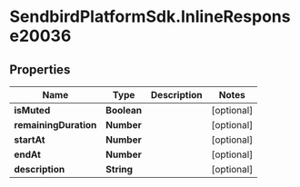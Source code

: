 # SendbirdPlatformSdk.InlineResponse20036

## Properties

Name | Type | Description | Notes
------------ | ------------- | ------------- | -------------
**isMuted** | **Boolean** |  | [optional] 
**remainingDuration** | **Number** |  | [optional] 
**startAt** | **Number** |  | [optional] 
**endAt** | **Number** |  | [optional] 
**description** | **String** |  | [optional] 


